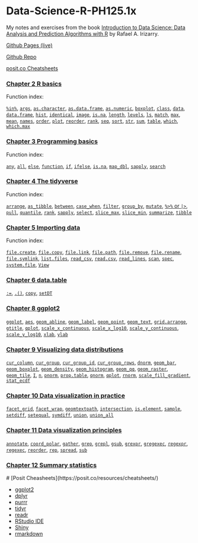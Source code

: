 # Data-Science-R-PH125.1x

My notes and exercises from the book [Introduction to Data Science: Data Analysis and Prediction Algorithms with R](http://rafalab.dfci.harvard.edu/dsbook/) by Rafael A. Irizarry.

[Github Pages (live)](https://biscotty666.github.io/Data-Science-R-PH125.1x/)

[Github Repo](https://github.com/biscotty666/Data-Science-R-PH125.1x)

[posit.co Cheatsheets](#poco)

### [Chapter 2 R basics](docs/Pt02.html)

Function index:

[`%in%`](docs/Pt02.html#pc-in-pc),
[`args`](docs/Pt02.html#args),
[`as.character`](docs/Pt02.html#as-character),
[`as.data.frame`](docs/Pt02.html#as-data-frame),
[`as.numeric`](docs/Pt02.html#as-numeric),
[`boxplot`](docs/Pt02.html#boxplot),
[`class`](docs/Pt02.html#class),
[`data`](docs/Pt02.html#data),
[`data.frame`](docs/Pt02.html#data-frame),
[`hist`](docs/Pt02.html#hist),
[`identical`](docs/Pt02.html#identical),
[`image`](docs/Pt02.html#image),
[`is.na`](docs/Pt02.html#is-na),
[`length`](docs/Pt02.html#length),
[`levels`](docs/Pt02.html#levels),
[`ls`](docs/Pt02.html#ls),
[`match`](docs/Pt02.html#match),
[`max`](docs/Pt02.html#max),
[`mean`](docs/Pt02.html#mean),
[`names`](docs/Pt02.html#names),
[`order`](docs/Pt02.html#order),
[`plot`](docs/Pt02.html#plot),
[`reorder`](docs/Pt02.html#reorder),
[`rank`](docs/Pt02.html#rank),
[`seq`](docs/Pt02.html#seq),
[`sort`](docs/Pt02.html#sort),
[`str`](docs/Pt02.html#str),
[`sum`](docs/Pt02.html#sum),
[`table`](docs/Pt02.html#table),
[`which`](docs/Pt02.html#which),
[`which.max`](docs/Pt02.html#which-max)

### [Chapter 3 Programming basics](docs/Pt03.html)

Function index:

[`any`](docs/Pt03.html#any),
[`all`](docs/Pt03.html#all),
[`else`](docs/Pt03.html#else),
[`function`](docs/Pt03.html#function),
[`if`](docs/Pt03.html#if),
[`ifelse`](docs/Pt03.html#ifelse),
[`is.na`](docs/Pt03.html#is-na),
[`map_dbl`](docs/Pt03.html#map_dbl),
[`sapply`](docs/Pt03.html#sapply),
[`search`](docs/Pt03.html#search)

### [Chapter 4 The **tidyverse**](docs/Pt04.html)

Function index:

[`arrange`](docs/Pt04.html#arrange),
[`as_tibble`](docs/Pt04.html#as_tibble),
[`between`](docs/Pt04.html#between),
[`case_when`](docs/Pt04.html#case_when),
[`filter`](docs/Pt04.html#filter),
[`group_by`](docs/Pt04.html#group_by),
[`mutate`](docs/Pt04.html#mutate),
[`%>%` or `|>`](#the-pipe),
[`pull`](docs/Pt04.html#pull),
[`quantile`](docs/Pt04.html#quantile),
[`rank`](docs/Pt04.html#rank),
[`sapply`](docs/Pt04.html#sapply),
[`select`](docs/Pt04.html#select),
[`slice_max`](docs/Pt04.html#slices),
[`slice_min`](docs/Pt04.html#slices),
[`summarize`](docs/Pt04.html#summarize),
[`tibble`](docs/Pt04.html#tibble)


### [Chapter 5 Importing data](docs/Pt05.html)

Function index:

[`file.create`](docs/Pt05.html#file-create),
[`file.copy`](docs/Pt05.html#file-copy),
[`file.link`](docs/Pt05.html#file-link),
[`file.path`](docs/Pt05.html#file-path),
[`file.remove`](docs/Pt05.html#file-remove),
[`file.rename`](docs/Pt05.html#file-rename),
[`file.symlink`](docs/Pt05.html#file-symlink),
[`list.files`](docs/Pt05.html#list-files),
[`read_csv`](docs/Pt05.html#read-csv),
[`read.csv`](docs/Pt05.html#read.csv),
[`read_lines`](docs/Pt05.html#read-lines),
[`scan`](docs/Pt05.html#scan),
[`spec`](docs/Pt05.html#spec),
[`system.file`](docs/Pt05.html#system-file),
[`View`](docs/Pt05.html#view)


### [Chapter 6 **data.table**](docs/Pt06.html)

[`:=`](docs/Pt06.html#col-eq),
[`.()`](docs/Pt06.html#dot-par),
[`copy`](docs/Pt06.html#copy),
[`setDT`](docs/Pt06.html#setdt)

### [Chapter 8 **ggplot2**](docs/Pt08.html)

[`ggplot`](docs/Pt08.html#ggplot),
[`aes`](docs/Pt08.html#aes),
[`geom_abline`](docs/Pt08.html#geom_abline),
[`geom_label`](docs/Pt08.html#geom_label),
[`geom_point`](docs/Pt08.html#geom_point),
[`geom_text`](docs/Pt08.html#geom_text),
[`grid.arrange`](docs/Pt08.html#grid.arrange),
[`gtitle`](docs/Pt08.html#ggtitle),
[`qplot`](docs/Pt08.html#qplot),
[`scale_x_continuous`](docs/Pt08.html#sx_c),
[`scale_x_log10`](docs/Pt08.html#sx_log10),
[`scale_y_continuous`](docs/Pt08.html#sy_c),
[`scale_y_log10`](docs/Pt08.html#sy_log10),
[`xlab`](docs/Pt08.html#xlab),
[`ylab`](docs/Pt08.html#ylab)

### [Chapter 9 Visualizing data distributions](docs/Pt09.html)

[`cur_column`](docs/Pt09.html#n),
[`cur_group`](docs/Pt09.html#n),
[`cur_group_id`](docs/Pt09.html#n),
[`cur_group_rows`](docs/Pt09.html#n),
[`dnorm`](docs/Pt09.html#norm),
[`geom_bar`](docs/Pt09.html#geom_bar),
[`geom_boxplot`](docs/Pt09.html#geom_boxplot),
[`geom_density`](docs/Pt09.html#geom_density),
[`geom_histogram`](docs/Pt09.html#geom_histogram),
[`geom_qq`](docs/Pt09.html#geom_qq),
[`geom_raster`](docs/Pt09.html#geom_raster),
[`geom_tile`](docs/Pt09.html#geom_tile),
[`I`](docs/Pt09.html#I),
[`n`](docs/Pt09.html#n),
[`pnorm`](docs/Pt09.html#norm),
[`prop.table`](docs/Pt09.html#prop.table),
[`qnorm`](docs/Pt09.html#norm),
[`qplot`](docs/Pt09.html#qplot),
[`rnorm`](docs/Pt09.html#norm),
[`scale_fill_gradient`](docs/Pt09.html#scale_fill_gradient),
[`stat_ecdf`](docs/Pt09.html#stat_ecdf)

### [Chapter 10 Data visualization in practice](docs/Pt10.html)

[`facet_grid`](docs/Pt10.html#facet_grid),
[`facet_wrap`](docs/Pt10.html#facet_wrap),
[`geomtextpath`](docs/Pt10.html#geomtextpath),
[`intersection`](docs/Pt10.html#set),
[`is.element`](docs/Pt10.html#is.element),
[`sample`](docs/Pt10.html#sample),
[`setdiff`](docs/Pt10.html#set),
[`setequal`](docs/Pt10.html#set),
[`symdiff`](docs/Pt10.html#set),
[`union`](docs/Pt10.html#set),
[`union_all`](docs/Pt10.html#set)

### [Chapter 11 Data visualization principles](docs/Pt11.html)

[`annotate`](docs/Pt11.html#annotate),
[`coord_polar`](docs/Pt11.html#coord_polar),
[`gather`](docs/Pt11.html#gather),
[`grep`](docs/Pt11.html#grep),
[`grepl`](docs/Pt11.html#grep),
[`gsub`](docs/Pt11.html#grep),
[`grexpr`](docs/Pt11.html#grep),
[`gregexec`](docs/Pt11.html#grep),
[`regexpr`](docs/Pt11.html#grep),
[`regexec`](docs/Pt11.html#grep),
[`reorder`](docs/Pt11.html#reorder),
[`rep`](docs/Pt11.html#rep),
[`spread`](docs/Pt11.html#spread),
[`sub`](docs/Pt11.html#grep)

### [Chapter 12 Summary statistics](docs/Pt12.html)

<div id="poco"></div>
# [Posit Cheasheets](https://posit.co/resources/cheatsheets/)

- [ggplot2](https://posit.co/wp-content/uploads/2022/10/data-visualization-1.pdf)
- [dplyr](https://posit.co/wp-content/uploads/2022/10/data-transformation-1.pdf)
- [purrr](https://posit.co/wp-content/uploads/2022/10/purrr.pdf)
- [tidyr](https://posit.co/wp-content/uploads/2022/10/tidyr.pdf)
- [readr](https://posit.co/wp-content/uploads/2022/10/data-import.pdf)
- [RStudio IDE](https://posit.co/wp-content/uploads/2022/10/rstudio-ide-1.pdf)
- [Shiny](https://posit.co/wp-content/uploads/2022/10/shiny-1.pdf)
- [rmarkdown](https://posit.co/wp-content/uploads/2022/10/rmarkdown-1.pdf)




